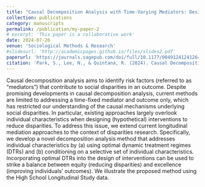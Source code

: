 ```yaml
---
title: "Causal Decomposition Analysis with Time-Varying Mediators: Designing Individualized Interventions to Reduce Social Disparities"
collection: publications
category: manuscripts
permalink: /publication/my-paper-2
# excerpt: 'This paper is a collaborative work'
date: 2024-07-26
venue: 'Sociological Methods & Research'
#slidesurl: 'http://academicpages.github.io/files/slides2.pdf'
paperurl: 'https://journals.sagepub.com/doi/full/10.1177/00491241241264562?af=R&ai=1gvoi&mi=3ricys'
citation: 'Park, S., Lee, N., & Quintana, R. (2024). Causal Decomposition Analysis With Time-Varying Mediators: Designing Individualized Interventions to Reduce Social Disparities. Sociological Methods & Research, 0(0). https://doi.org/10.1177/00491241241264562'
---
```


Causal decomposition analysis aims to identify risk factors (referred to as “mediators”) that contribute to social disparities in an outcome. Despite promising developments in causal decomposition analysis, current methods are limited to addressing a time-fixed mediator and outcome only, which has restricted our understanding of the causal mechanisms underlying social disparities. In particular, existing approaches largely overlook individual characteristics when designing (hypothetical) interventions to reduce disparities. To address this issue, we extend current longitudinal mediation approaches to the context of disparities research. Specifically, we develop a novel decomposition analysis method that addresses individual characteristics by (a) using optimal dynamic treatment regimes (DTRs) and (b) conditioning on a selective set of individual characteristics. Incorporating optimal DTRs into the design of interventions can be used to strike a balance between equity (reducing disparities) and excellence (improving individuals’ outcomes). We illustrate the proposed method using the High School Longitudinal Study data.
